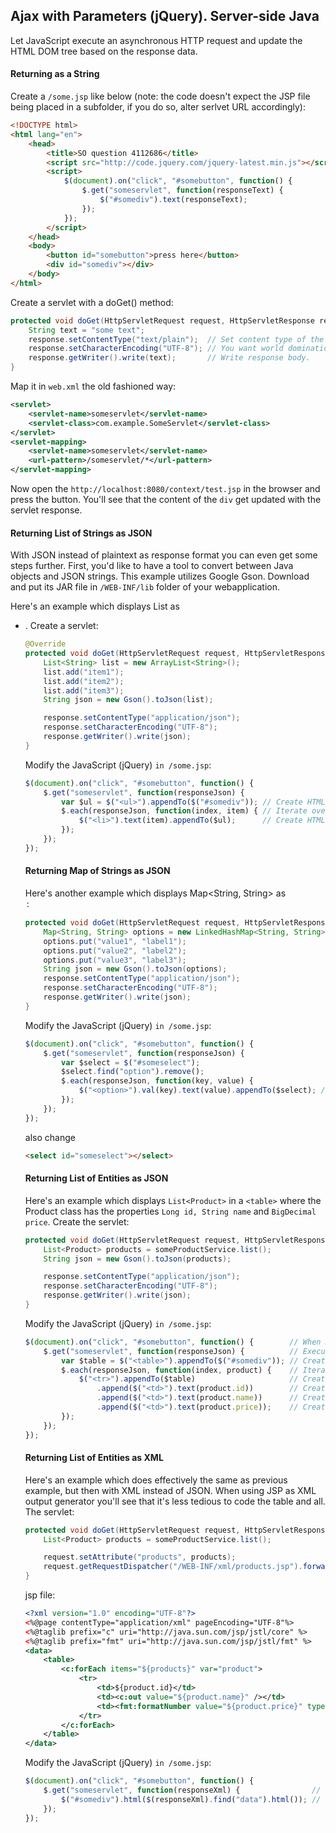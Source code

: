 ## Ajax with Parameters (jQuery). Server-side Java
Let JavaScript execute an asynchronous HTTP request and update the HTML DOM tree based on the response data.

#### Returning as a String
Create a `/some.jsp` like below (note: the code doesn't expect the JSP file being placed in a subfolder, if you do so, alter serlvet URL accordingly):
```html
<!DOCTYPE html>
<html lang="en">
    <head>
        <title>SO question 4112686</title>
        <script src="http://code.jquery.com/jquery-latest.min.js"></script>
        <script>
            $(document).on("click", "#somebutton", function() { 
                $.get("someservlet", function(responseText) {   
                    $("#somediv").text(responseText);           
                });
            });
        </script>
    </head>
    <body>
        <button id="somebutton">press here</button>
        <div id="somediv"></div>
    </body>
</html>
```
Create a servlet with a doGet() method:
```java
protected void doGet(HttpServletRequest request, HttpServletResponse response) throws ServletException, IOException {
    String text = "some text";
    response.setContentType("text/plain");  // Set content type of the response so that jQuery knows what it can expect.
    response.setCharacterEncoding("UTF-8"); // You want world domination, huh?
    response.getWriter().write(text);       // Write response body.
}
```
Map it in `web.xml` the old fashioned way:
```xml
<servlet>
    <servlet-name>someservlet</servlet-name>
    <servlet-class>com.example.SomeServlet</servlet-class>
</servlet>
<servlet-mapping>
    <servlet-name>someservlet</servlet-name>
    <url-pattern>/someservlet/*</url-pattern>
</servlet-mapping>
```
Now open the `http://localhost:8080/context/test.jsp` in the browser and press the button. You'll see that the content of the `div` get updated with the servlet response.

#### Returning List of Strings as JSON
With JSON instead of plaintext as response format you can even get some steps further. First, you'd like to have a tool to convert between Java objects and JSON strings. This example utilizes Google Gson. Download and put its JAR file in `/WEB-INF/lib` folder of your webapplication.

Here's an example which displays List<String> as <ul><li>. Create a servlet:
```java
@Override
protected void doGet(HttpServletRequest request, HttpServletResponse response) throws ServletException, IOException {
    List<String> list = new ArrayList<String>();
    list.add("item1");
    list.add("item2");
    list.add("item3");
    String json = new Gson().toJson(list);

    response.setContentType("application/json");
    response.setCharacterEncoding("UTF-8");
    response.getWriter().write(json);
}
```
Modify the JavaScript (jQuery) `in /some.jsp`:
```JavaScript
$(document).on("click", "#somebutton", function() {  
    $.get("someservlet", function(responseJson) {  
        var $ul = $("<ul>").appendTo($("#somediv")); // Create HTML <ul> element and append it to HTML DOM element with ID "somediv"
        $.each(responseJson, function(index, item) { // Iterate over the JSON array.
            $("<li>").text(item).appendTo($ul);      // Create HTML <li> element, set its text content with currently iterated item and append it to the <ul>.
        });
    });
});
```
#### Returning Map of Strings as JSON
Here's another example which displays Map<String, String> as <option>:
```java
protected void doGet(HttpServletRequest request, HttpServletResponse response) throws ServletException, IOException {
    Map<String, String> options = new LinkedHashMap<String, String>();
    options.put("value1", "label1");
    options.put("value2", "label2");
    options.put("value3", "label3");
    String json = new Gson().toJson(options);
    response.setContentType("application/json");
    response.setCharacterEncoding("UTF-8");
    response.getWriter().write(json);
}
```
Modify the JavaScript (jQuery) `in /some.jsp`:
```javascript
$(document).on("click", "#somebutton", function() {                "somebutton", execute the following function...
    $.get("someservlet", function(responseJson) {                 
        var $select = $("#someselect");                           
        $select.find("option").remove();                          
        $.each(responseJson, function(key, value) {               
            $("<option>").val(key).text(value).appendTo($select); // Create HTML <option> element, set its value with currently iterated key and its text content with currently iterated item and finally append it to the <select>.
        });
    });
});
```
also change
```html
<select id="someselect"></select>
```
#### Returning List of Entities as JSON
Here's an example which displays `List<Product>` in a `<table>` where the Product class has the properties `Long id, String name` and `BigDecimal price`. Create the servlet:
```java
protected void doGet(HttpServletRequest request, HttpServletResponse response) throws ServletException, IOException {
    List<Product> products = someProductService.list();
    String json = new Gson().toJson(products);

    response.setContentType("application/json");
    response.setCharacterEncoding("UTF-8");
    response.getWriter().write(json);
}
```
Modify the JavaScript (jQuery) `in /some.jsp`:
```javascript
$(document).on("click", "#somebutton", function() {        // When HTML DOM "click" event is invoked on element with ID "somebutton", execute the following function...
    $.get("someservlet", function(responseJson) {          // Execute Ajax GET request on URL of "someservlet" and execute the following function with Ajax response JSON...
        var $table = $("<table>").appendTo($("#somediv")); // Create HTML <table> element and append it to HTML DOM element with ID "somediv".
        $.each(responseJson, function(index, product) {    // Iterate over the JSON array.
            $("<tr>").appendTo($table)                     // Create HTML <tr> element, set its text content with currently iterated item and append it to the <table>.
                .append($("<td>").text(product.id))        // Create HTML <td> element, set its text content with id of currently iterated product and append it to the <tr>.
                .append($("<td>").text(product.name))      // Create HTML <td> element, set its text content with name of currently iterated product and append it to the <tr>.
                .append($("<td>").text(product.price));    // Create HTML <td> element, set its text content with price of currently iterated product and append it to the <tr>.
        });
    });
});
```
#### Returning List of Entities as XML
Here's an example which does effectively the same as previous example, but then with XML instead of JSON. When using JSP as XML output generator you'll see that it's less tedious to code the table and all. The servlet:
```java
protected void doGet(HttpServletRequest request, HttpServletResponse response) throws ServletException, IOException {
    List<Product> products = someProductService.list();

    request.setAttribute("products", products);
    request.getRequestDispatcher("/WEB-INF/xml/products.jsp").forward(request, response);
}
```
jsp file:
```xml
<?xml version="1.0" encoding="UTF-8"?>
<%@page contentType="application/xml" pageEncoding="UTF-8"%>
<%@taglib prefix="c" uri="http://java.sun.com/jsp/jstl/core" %>
<%@taglib prefix="fmt" uri="http://java.sun.com/jsp/jstl/fmt" %>
<data>
    <table>
        <c:forEach items="${products}" var="product">
            <tr>
                <td>${product.id}</td>
                <td><c:out value="${product.name}" /></td>
                <td><fmt:formatNumber value="${product.price}" type="currency" currencyCode="USD" /></td>
            </tr>
        </c:forEach>
    </table>
</data>
```
Modify the JavaScript (jQuery) `in /some.jsp`:
```javascript
$(document).on("click", "#somebutton", function() {             
    $.get("someservlet", function(responseXml) {                // Execute Ajax GET request on URL of "someservlet" and execute the following function with Ajax response XML...
        $("#somediv").html($(responseXml).find("data").html()); // Parse XML, find <data> element and append its HTML to HTML DOM element with ID "somediv".
    });
});
```
